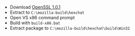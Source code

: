  * Download [OpenSSL 1.0.1](http://www.openssl.org/source/openssl-1.0.1c.tar.gz)
 * Extract to `C:\mozilla-build\hexchat`
 * Open VS x86 command prompt
 * Build with `build-x86.bat`
 * Extract package to `C:\mozilla-build\hexchat\build\Win32`

